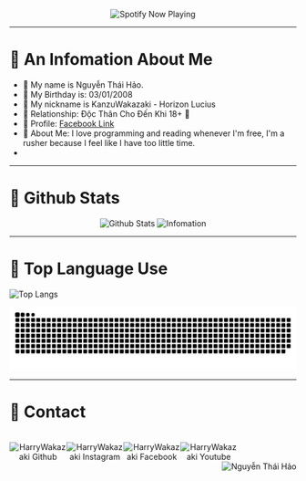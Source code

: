 <p align="center">
    <img src="https://now-playing-on-spotify.vercel.app/api/spotify" alt="Spotify Now Playing" width="350"/></a>
</p>

<hr>

# 👑 An Infomation About Me

-   👀 My name is Nguyễn Thái Hảo.
-   🎂 My Birthday is: 03/01/2008
-   👑 My nickname is KanzuWakazaki - Horizon Lucius
-   💓 Relationship: Độc Thân Cho Đến Khi 18+ 👀
-   🌟 Profile: [Facebook Link](https://www.facebook.com/Lazic.Kanzu)
-   💎 About Me: I love programming and reading whenever I'm free, I'm a rusher because I feel like I have too little time.
-   
<hr>

# 👑 Github Stats

<p align="center">
<img src="https://github-readme-stats.vercel.app/api?username=HarryWakazaki&include_all_commits=true&count_private=true&show_icons=true&custom_title=Nguy%E1%BB%85n%20Th%C3%A1i%20H%E1%BA%A3o%20Stats&line_height=20&title_color=7A7ADB&icon_color=2234AE&text_color=D3D3D3&bg_color=0,000000,130F40" alt = "Github Stats">
<img width="700" src="https://github-profile-trophy.vercel.app/?username=HarryWakazaki&column=8&theme=onedark&no-frame=true" alt = "Infomation">
</p>

<hr>

# 👑 Top Language Use

![Top Langs](https://github-readme-stats.vercel.app/api/top-langs/?username=HarryWakazaki&text_color=daf7dc&bg_color=151515)

![](https://github.com/Platane/snk/raw/output/github-contribution-grid-snake.svg)

<hr>

# 👑 Contact
<p align="center">
</br>
<a href="https://github.com/HarryWakazaki">
  <img align="left" alt="HarryWakazaki Github" width="100" src="https://cdn.jsdelivr.net/npm/simple-icons@v3/icons/github.svg" />
</a>
<a href="https://www.instagram.com/lazic.kanzu/">
  <img align="left" alt="HarryWakazaki Instagram" width="100" src="https://cdn.jsdelivr.net/npm/simple-icons@v3/icons/instagram.svg" />
</a>
<a href="https://www.facebook.com/Lazic.Kanzu">
  <img align="left" alt="HarryWakazaki Facebook" width="100" src="https://cdn.jsdelivr.net/npm/simple-icons@v3/icons/facebook.svg" />
</a>
<a href="http://www.youtube.com/channel/UC5G72dYskA9X8bQxpPDErsg">
  <img align="left" alt="HarryWakazaki Youtube" width="100" src="https://cdn.jsdelivr.net/npm/simple-icons@v3/icons/youtube.svg" />
</a>
<p align="right">
<img src="https://komarev.com/ghpvc/?username=HarryWakazaki&label=T%E1%BB%95ng%20Ng%C6%B0%E1%BB%9Di%20Tham%20Quan&color=0e75b6&style=flat" alt="Nguyễn Thái Hảo" /> </p>
